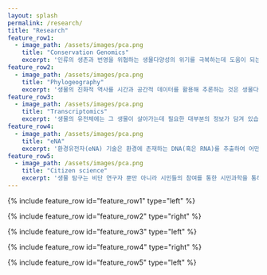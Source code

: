 ```yaml
---
layout: splash
permalink: /research/
title: "Research"
feature_row1:
  - image_path: /assets/images/pca.png
    title: "Conservation Genomics"
    excerpt: '인류의 생존과 번영을 위협하는 생물다양성의 위기를 극복하는데 도움이 되는 보전유전체학(conservation genomics) 연구를 중점적으로 진행중입니다. (1) 유전체 데이터를 활용한 집단 구조(population structure)의 판별과 이를 통한 보전단위 설정 (2) 집단의 적응도(fitness)에 기여하는 유전적 잠재력(adaptive potential) 증강을 위한 유전적 구제(genetic rescue) 방법을 개발하고 이에 대한 사후 평가 모델 개발 (3) 집단유전체 도구를 활용해 멸종위기종의 보전 등급 평가와 관리 및 모니터링 기법 개발을 위한 연구를 진행중입니다.'
feature_row2:
  - image_path: /assets/images/pca.png
    title: "Phylogeography"
    excerpt: '생물의 진화적 역사를 시간과 공간적 데이터를 활용해 추론하는 것은 생물다양성의 생성 메커니즘을 이해하는데 중대한 통찰을 제공합니다. 저는 담수어류, 병원성 원생동물, 연안어류 등의 다양한 분류군의 생물들을 통해 계통지리학 연구를 진행중입니다. 이들 연구를 통해 한반도 동남부의 고유한 생물지리적 특성이 하천쟁탈과 같은 지질학적 사건에 의해 형성되었음을 규명할 수 있었으며, 북서태평양 서식하는 망둥이과(oxudercidae)의 어류들이 고기후적 영향으로 인해 형성된 다양한 생태적 지위(ecological niche)에 적응방산을 통해 다양화되었음을 밝혀냈습니다.'
feature_row3:
  - image_path: /assets/images/pca.png
    title: "Transcriptomics"
    excerpt: '생물의 유전체에는 그 생물이 살아가는데 필요한 대부분의 정보가 담겨 있습니다. 그 정보들은 주변의 환경 요인에 맞추어 적절히 발현되어 생존과 번식을 돕습니다. 이 과정은 전사(transcription)와 번역(translation)이라는 과정을 거쳐 유전물질인 DNA로부터 RNA를 거쳐 단백질로 발현되며, 단백질들은 다양한 과정을 통해 형태,생리,행동에 영향을 줍니다. 전사체는 유전정보의 발현을 위한 첫번째 단계인 전사가 이루어진 RNA 정보의 총 합을 말합니다. 따라서, 전사체 분석은 생물이 복잡한 환경과 상호작용하는 원리를 이해하는데 도움을 줍니다. 저는 전사체 정보를 활용해 (1) 계통전사체 분석 (2) 생태, 생리, 진화에 관련된 후보유전자(candidate genes) 발굴을 수행하고 있습니다. 후보유전자(candidate genes)란 간단히 말해 특정한 적응(adaptation)과 관련된 유전자를 말합니다. 예를들어, 고온의 스트레스에 저항성을 갖는데 기여하는 유전자들이 있다면 그것을 고온 스트레스 저항성에 대한 후보유전자라고 부를 수 있습니다. 제가 연구했던 전사체 연구 결과는 흰줄납줄개라는 민물고기 수컷의 암컷 의태에 관련된 후보유전자를 보여주었고, 후각 기능과 난황형성과 관련된 유전자들이 관련되었음을 보여주었습니다.'
feature_row4:
  - image_path: /assets/images/pca.png
    title: "eNA"
    excerpt: '환경유전자(eNA) 기술은 환경에 존재하는 DNA(혹은 RNA)를 추출하여 어떤 종이 사는지 밝혀내는 기술을 말합니다. 환경유전자 기술은 많은 시행착오에도 불구하고 종다양성을 살펴보는데 유용한 방법으로 정착되고 있으며, 이에 그치지 않고 특정한 종이 얼마나 많이 서식하는지 살펴보는데 활용되고 있습니다. 저는 환경유전자 기술을 활용하여 기존의 장점인 군집 조성을 파악하고, 더 나아가 개체군 크기를 추정하는 연구를 진행중에 있습니다. 현재 한국산 조기어류, 양서파충류, 포유류의 환경유전자 기반의 데이터베이스를 구축하였으며, 후속 연구들을 진행중에 있습니다.'
feature_row5:
  - image_path: /assets/images/pca.png
    title: "Citizen science"
    excerpt: '생물 탐구는 비단 연구자 뿐만 아니라 시민들의 참여를 통한 시민과학을 통해 더욱 큰 효과를 거둘 수 있습니다. 이에 연구자 뿐만 아니라 시민들 누구라도 쉽게 야생의 생물들을 탐구할 수 있는 분자 도구를 개발하고 있습니다. 그 중 분자마커를 활용한 현장 종 유무 판별 기술은 연구의 양과 질 측면에서 큰 도움이 될 것입니다. 저는 기존에 있었던 기법의 한계인 시간, 비용, 인력 측면에서 개선된 기술력을 발전시키는 연구를 진행중에 있습니다.'
---
```


{% include feature_row id="feature_row1" type="left" %}

{% include feature_row id="feature_row2" type="right" %}

{% include feature_row id="feature_row3" type="left" %}

{% include feature_row id="feature_row4" type="right" %}

{% include feature_row id="feature_row5" type="left" %}

